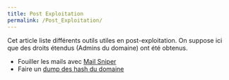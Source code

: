 ```yaml
---
title: Post Exploitation
permalink: /Post_Exploitation/
---
```


Cet article liste différents outils utiles en post-exploitation. On suppose ici que des droits étendus (Admins du domaine) ont été obtenus.

* Fouiller les mails avec [Mail Sniper](/Mail_Sniper "wikilink")
* Faire un [dump des hash du domaine](/Dump_des_hashs_du_domaine "wikilink")
